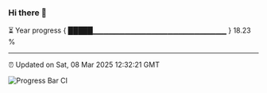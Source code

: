 ### Hi there 👋

⏳ Year progress { █████▁▁▁▁▁▁▁▁▁▁▁▁▁▁▁▁▁▁▁▁▁▁▁▁▁ } 18.23 %

---

⏰ Updated on Sat, 08 Mar 2025 12:32:21 GMT

![Progress Bar CI](https://github.com/ZhaoGui/ZhaoGui/workflows/Progress%20Bar%20CI/badge.svg)
